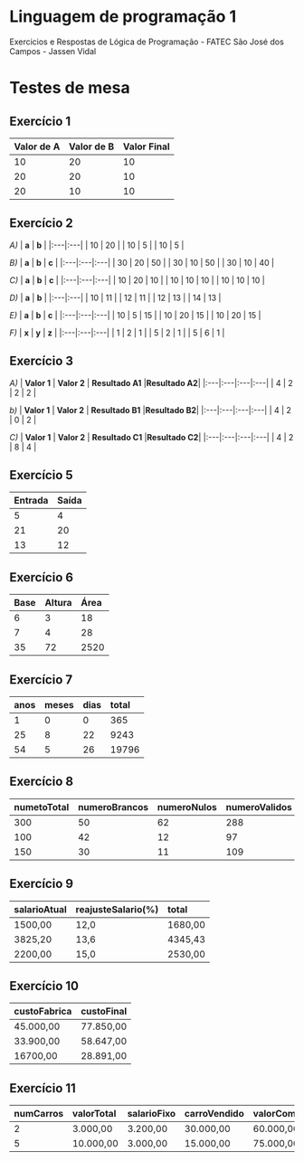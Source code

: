 # Linguagem de programação 1
Exercicios e Respostas de Lógica de Programação - FATEC São José dos Campos - Jassen Vidal

# Testes de mesa

## Exercício 1

| **Valor de A** |  **Valor de B**  | **Valor Final** |
|:---|:---|:---|
| 10 | 20 | 10 |
| 20 | 20 | 10 |
| 20 | 10 | 10 |


## Exercício 2

_A)_
| **a** | **b** |
|:---|:---|
| 10 | 20 |
| 10 | 5 |
| 10 | 5 |

_B)_
| **a** | **b** | **c** |
|:---|:---|:---|
| 30 | 20 | 50 |
| 30 | 10 | 50 |
| 30 | 10 | 40 |

_C)_
| **a** | **b** | **c** |
|:---|:---|:---|
| 10 | 20 | 10 |
| 10 | 10 | 10 |
| 10 | 10 | 10 |

_D)_
| **a** | **b** |
|:---|:---|
| 10 | 11 |
| 12 | 11 |
| 12 | 13 |
| 14 | 13 |

_E)_
| **a** | **b** | **c** |
|:---|:---|:---|
| 10 | 5 |  15 |
| 10 | 20 | 15 |
| 10 | 20 | 15 |

_F)_
| **x** | **y** | **z** |
|:---|:---|:---|
| 1  | 2 |  1 |
| 5  | 2 |  1 |
| 5  | 6 |  1 |


## Exercício 3

_A)_
| **Valor 1** | **Valor 2** | **Resultado A1** |**Resultado A2**|
|:---|:---|:---|:---|
| 4 | 2 | 2 | 2 |


_b)_
| **Valor 1** | **Valor 2** | **Resultado B1** |**Resultado B2**|
|:---|:---|:---|:---|
| 4 | 2 | 0 | 2 |

_C)_
| **Valor 1** | **Valor 2** | **Resultado C1** |**Resultado C2**|
|:---|:---|:---|:---|
| 4 | 2 | 8 | 4 |


## Exercício 5

| **Entrada** | **Saída** |
|:---|:---|
| 5 | 4 |
| 21 | 20 |
| 13 | 12 |

## Exercício 6

| **Base** |  **Altura**  | **Área** |
|:---|:---|:---|
| 6 | 3 | 18 |
| 7 | 4 | 28 |
| 35 | 72 | 2520 |

## Exercício 7

| **anos** |  **meses**  | **dias** | **total**|
|:---|:---|:---|:---|
| 1 | 0 | 0 | 365 |
| 25 | 8 | 22 | 9243 |
| 54 | 5 | 26 | 19796 |

## Exercício 8

| **numetoTotal** | **numeroBrancos** | **numeroNulos** | **numeroValidos**|  **parcialBrancos**  | **parcialNulos** | **parcialValidos**|
|:---|:---|:---|:---|:---|:---|:---|
| 300 | 50 | 62 | 288 | 16.66 | 20.66 | 96.00 |
| 100 | 42 | 12 | 97 | 42.00 |  12.00 | 97.00 |
| 150 | 30 |  11 | 109 | 20 |  7.33 | 72.66 |

## Exercício 9

| **salarioAtual** | **reajusteSalario(%)** | **total** |
|:---|:---|:---|
| 1500,00 | 12,0 | 1680,00 |
| 3825,20 | 13,6 | 4345,43 |
| 2200,00 | 15,0 | 2530,00 |


## Exercício 10

| **custoFabrica** |  **custoFinal**  |
|:---|:---|
| 45.000,00  | 77.850,00 |
| 33.900,00  | 58.647,00 |
| 16700,00   | 28.891,00 |


## Exercício 11

| **numCarros** | **valorTotal** | **salarioFixo** | **carroVendido**|  **valorComissao**  | **comissaoPercentual** | **salarioFinal**|
|:---|:---|:---|:---|:---|:---|:---|
| 2 | 3.000,00 |  3.200,00 | 30.000,00 | 60.000,00 | 150,00 | 63.350,00 |
| 5 | 10.000,00 | 3.000,00 | 15.000,00 | 75.000,00 | 500,00 | 78.500,00 |

